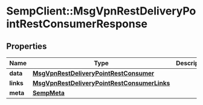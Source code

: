 # SempClient::MsgVpnRestDeliveryPointRestConsumerResponse

## Properties
Name | Type | Description | Notes
------------ | ------------- | ------------- | -------------
**data** | [**MsgVpnRestDeliveryPointRestConsumer**](MsgVpnRestDeliveryPointRestConsumer.md) |  | [optional] 
**links** | [**MsgVpnRestDeliveryPointRestConsumerLinks**](MsgVpnRestDeliveryPointRestConsumerLinks.md) |  | [optional] 
**meta** | [**SempMeta**](SempMeta.md) |  | 


